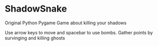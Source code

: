 # ShadowSnake
Original Python Pygame Game about killing your shadows

Use arrow keys to move and spacebar to use bombs.
Gather points by survinging and killing ghosts
